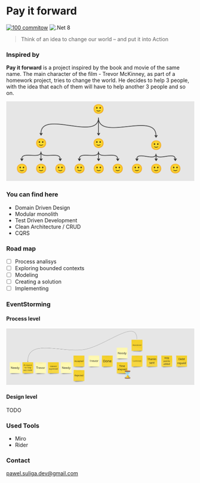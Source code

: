 # Pay it forward
[![100 commitow](https://img.shields.io/badge/100_commitow-26a641)](https://100commitow.pl/)
![.Net 8](https://img.shields.io/badge/.Net_8-8A2BE2)

> Think of an idea to change our world – and put it into Action

### Inspired by

**Pay it forward** is a project inspired by the book and movie of the same name. The main character of the film - Trevor McKinney, as part of a homework project, tries to change the world. He decides to help 3 people, with the idea that each of them will have to help another 3 people and so on.

![emoji-tree](https://github.com/suligapawel/pay-it-forward/blob/main/img/tree.png?raw=true)

### You can find here

- Domain Driven Design
- Modular monolith
- Test Driven Development
- Clean Architecture / CRUD
- CQRS

### Road map

- [ ] Process analisys
- [ ] Exploring bounded contexts
- [ ] Modeling 
- [ ] Creating a solution 
- [ ] Implementing

### EventStorming

#### Process level

![main-process](https://github.com/suligapawel/pay-it-forward/blob/master/img/main_process.png?raw=true)

#### Design level

TODO

### Used Tools

- Miro
- Rider

### Contact

pawel.suliga.dev@gmail.com
